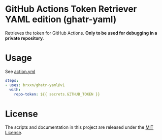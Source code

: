# GitHub Actions Token Retriever YAML edition (ghatr-yaml)

Retrieves the token for GitHub Actions. **Only to be used for debugging in a private repository**.

# Usage

See [action.yml](action.yml)

```yaml
steps:
- uses: brxxn/ghatr-yaml@v1
  with:
    repo-token: ${{ secrets.GITHUB_TOKEN }}
```

# License

The scripts and documentation in this project are released under the [MIT License](LICENSE).
